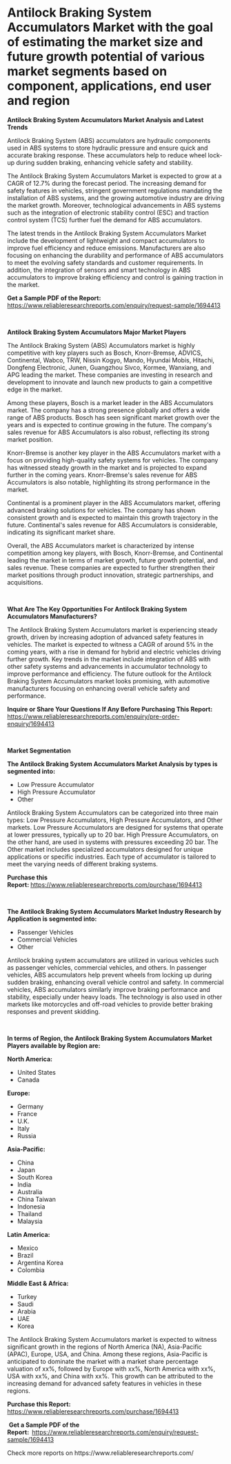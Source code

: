 <p><h1>Antilock Braking System Accumulators Market with the goal of estimating the market size and future growth potential of various market segments based on component, applications, end user and region</h1></p><p><strong>Antilock Braking System Accumulators Market Analysis and Latest Trends</strong></p>
<p><p>Antilock Braking System (ABS) accumulators are hydraulic components used in ABS systems to store hydraulic pressure and ensure quick and accurate braking response. These accumulators help to reduce wheel lock-up during sudden braking, enhancing vehicle safety and stability.</p><p>The Antilock Braking System Accumulators Market is expected to grow at a CAGR of 12.7% during the forecast period. The increasing demand for safety features in vehicles, stringent government regulations mandating the installation of ABS systems, and the growing automotive industry are driving the market growth. Moreover, technological advancements in ABS systems such as the integration of electronic stability control (ESC) and traction control system (TCS) further fuel the demand for ABS accumulators.</p><p>The latest trends in the Antilock Braking System Accumulators Market include the development of lightweight and compact accumulators to improve fuel efficiency and reduce emissions. Manufacturers are also focusing on enhancing the durability and performance of ABS accumulators to meet the evolving safety standards and customer requirements. In addition, the integration of sensors and smart technology in ABS accumulators to improve braking efficiency and control is gaining traction in the market.</p></p>
<p><strong>Get a Sample PDF of the Report:&nbsp;</strong> <a href="https://www.reliableresearchreports.com/enquiry/request-sample/1694413">https://www.reliableresearchreports.com/enquiry/request-sample/1694413</a></p>
<p>&nbsp;</p>
<p><strong>Antilock Braking System Accumulators Major Market Players</strong></p>
<p><p>The Antilock Braking System (ABS) Accumulators market is highly competitive with key players such as Bosch, Knorr-Bremse, ADVICS, Continental, Wabco, TRW, Nissin Kogyo, Mando, Hyundai Mobis, Hitachi, Dongfeng Electronic, Junen, Guangzhou Sivco, Kormee, Wanxiang, and APG leading the market. These companies are investing in research and development to innovate and launch new products to gain a competitive edge in the market.</p><p>Among these players, Bosch is a market leader in the ABS Accumulators market. The company has a strong presence globally and offers a wide range of ABS products. Bosch has seen significant market growth over the years and is expected to continue growing in the future. The company's sales revenue for ABS Accumulators is also robust, reflecting its strong market position.</p><p>Knorr-Bremse is another key player in the ABS Accumulators market with a focus on providing high-quality safety systems for vehicles. The company has witnessed steady growth in the market and is projected to expand further in the coming years. Knorr-Bremse's sales revenue for ABS Accumulators is also notable, highlighting its strong performance in the market.</p><p>Continental is a prominent player in the ABS Accumulators market, offering advanced braking solutions for vehicles. The company has shown consistent growth and is expected to maintain this growth trajectory in the future. Continental's sales revenue for ABS Accumulators is considerable, indicating its significant market share.</p><p>Overall, the ABS Accumulators market is characterized by intense competition among key players, with Bosch, Knorr-Bremse, and Continental leading the market in terms of market growth, future growth potential, and sales revenue. These companies are expected to further strengthen their market positions through product innovation, strategic partnerships, and acquisitions.</p></p>
<p>&nbsp;</p>
<p><strong>What Are The Key Opportunities For Antilock Braking System Accumulators Manufacturers?</strong></p>
<p><p>The Antilock Braking System Accumulators market is experiencing steady growth, driven by increasing adoption of advanced safety features in vehicles. The market is expected to witness a CAGR of around 5% in the coming years, with a rise in demand for hybrid and electric vehicles driving further growth. Key trends in the market include integration of ABS with other safety systems and advancements in accumulator technology to improve performance and efficiency. The future outlook for the Antilock Braking System Accumulators market looks promising, with automotive manufacturers focusing on enhancing overall vehicle safety and performance.</p></p>
<p><strong>Inquire or Share Your Questions If Any Before Purchasing This Report:</strong> <a href="https://www.reliableresearchreports.com/enquiry/pre-order-enquiry/1694413">https://www.reliableresearchreports.com/enquiry/pre-order-enquiry/1694413</a></p>
<p>&nbsp;</p>
<p><strong>Market Segmentation</strong></p>
<p><strong>The Antilock Braking System Accumulators Market Analysis by types is segmented into:</strong></p>
<p><ul><li>Low Pressure Accumulator</li><li>High Pressure Accumulator</li><li>Other</li></ul></p>
<p><p>Antilock Braking System Accumulators can be categorized into three main types: Low Pressure Accumulators, High Pressure Accumulators, and Other markets. Low Pressure Accumulators are designed for systems that operate at lower pressures, typically up to 20 bar. High Pressure Accumulators, on the other hand, are used in systems with pressures exceeding 20 bar. The Other market includes specialized accumulators designed for unique applications or specific industries. Each type of accumulator is tailored to meet the varying needs of different braking systems.</p></p>
<p><strong>Purchase this Report:&nbsp;</strong><a href="https://www.reliableresearchreports.com/purchase/1694413">https://www.reliableresearchreports.com/purchase/1694413</a></p>
<p>&nbsp;</p>
<p><strong>The Antilock Braking System Accumulators Market Industry Research by Application is segmented into:</strong></p>
<p><ul><li>Passenger Vehicles</li><li>Commercial Vehicles</li><li>Other</li></ul></p>
<p><p>Antilock braking system accumulators are utilized in various vehicles such as passenger vehicles, commercial vehicles, and others. In passenger vehicles, ABS accumulators help prevent wheels from locking up during sudden braking, enhancing overall vehicle control and safety. In commercial vehicles, ABS accumulators similarly improve braking performance and stability, especially under heavy loads. The technology is also used in other markets like motorcycles and off-road vehicles to provide better braking responses and prevent skidding.</p></p>
<p>&nbsp;</p>
<p><strong>In terms of Region, the Antilock Braking System Accumulators Market Players available by Region are:</strong></p>
<p>
    <p> <strong> North America: </strong>
        <ul>
            <li>United States</li>
            <li>Canada</li>
        </ul>
        </p> 
    <p> <strong> Europe: </strong>
        <ul>
            <li>Germany</li>
            <li>France</li>
            <li>U.K.</li>
            <li>Italy</li>
            <li>Russia</li>
        </ul>
        </p> 
    <p> <strong> Asia-Pacific: </strong>
        <ul>
            <li>China</li>
            <li>Japan</li>
            <li>South Korea</li>
            <li>India</li>
            <li>Australia</li>
            <li>China Taiwan</li>
            <li>Indonesia</li>
            <li>Thailand</li>
            <li>Malaysia</li>
        </ul>
        </p> 
    <p> <strong> Latin America: </strong>
        <ul>
            <li>Mexico</li>
            <li>Brazil</li>
            <li>Argentina Korea</li>
            <li>Colombia</li>
        </ul>
        </p> 
    <p> <strong> Middle East & Africa: </strong>
        <ul>
            <li>Turkey</li>
            <li>Saudi</li>
            <li>Arabia</li>
            <li>UAE</li>
            <li>Korea</li>
        </ul>
    </p>
    </p>
<p><p>The Antilock Braking System Accumulators market is expected to witness significant growth in the regions of North America (NA), Asia-Pacific (APAC), Europe, USA, and China. Among these regions, Asia-Pacific is anticipated to dominate the market with a market share percentage valuation of xx%, followed by Europe with xx%, North America with xx%, USA with xx%, and China with xx%. This growth can be attributed to the increasing demand for advanced safety features in vehicles in these regions.</p></p>
<p><strong>Purchase this Report: </strong><a href="https://www.reliableresearchreports.com/purchase/1694413">https://www.reliableresearchreports.com/purchase/1694413</a></p>
<p>&nbsp;<strong>Get a Sample PDF of the Report:&nbsp;&nbsp;</strong><a href="https://www.reliableresearchreports.com/enquiry/request-sample/1694413">https://www.reliableresearchreports.com/enquiry/request-sample/1694413</a></p>
<p><strong></strong></p>
<p>Check more reports on https://www.reliableresearchreports.com/</p>